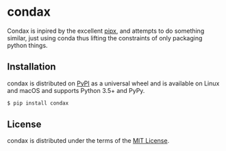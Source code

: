 # condax

Condax is inpired by the excellent [pipx](https://github.com/pipxproject/pipx), and attempts to do something similar, just using conda thus lifting the constraints of only packaging python things.

## Installation

condax is distributed on [PyPI](https://pypi.org) as a universal
wheel and is available on Linux and macOS and supports
Python 3.5+ and PyPy.

```bash
$ pip install condax
```

## License

condax is distributed under the terms of the
[MIT License](https://choosealicense.com/licenses/mit).
